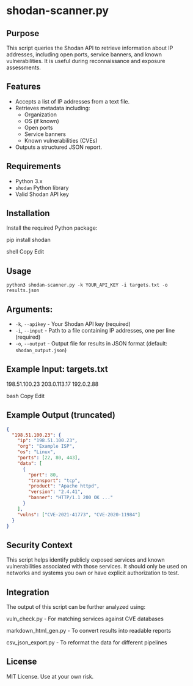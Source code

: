 # shodan-scanner.py

## Purpose

This script queries the Shodan API to retrieve information about IP addresses, including open ports, service banners, and known vulnerabilities. It is useful during reconnaissance and exposure assessments.

## Features

- Accepts a list of IP addresses from a text file.
- Retrieves metadata including:
  - Organization
  - OS (if known)
  - Open ports
  - Service banners
  - Known vulnerabilities (CVEs)
- Outputs a structured JSON report.

## Requirements

- Python 3.x
- `shodan` Python library
- Valid Shodan API key

## Installation

Install the required Python package:

pip install shodan

shell
Copy
Edit

## Usage

```python3 shodan-scanner.py -k YOUR_API_KEY -i targets.txt -o results.json```

## Arguments:

- `-k`, `--apikey` - Your Shodan API key (required)
- `-i`, `--input` - Path to a file containing IP addresses, one per line (required)
- `-o`, `--output` - Output file for results in JSON format (default: `shodan_output.json`)

## Example Input: targets.txt

198.51.100.23
203.0.113.17
192.0.2.88

bash
Copy
Edit

## Example Output (truncated)

```json
{
  "198.51.100.23": {
    "ip": "198.51.100.23",
    "org": "Example ISP",
    "os": "Linux",
    "ports": [22, 80, 443],
    "data": [
      {
        "port": 80,
        "transport": "tcp",
        "product": "Apache httpd",
        "version": "2.4.41",
        "banner": "HTTP/1.1 200 OK ..."
      }
    ],
    "vulns": ["CVE-2021-41773", "CVE-2020-11984"]
  }
}
```
## Security Context
This script helps identify publicly exposed services and known vulnerabilities associated with those services. It should only be used on networks and systems you own or have explicit authorization to test.

## Integration
The output of this script can be further analyzed using:

vuln_check.py - For matching services against CVE databases

markdown_html_gen.py - To convert results into readable reports

csv_json_export.py - To reformat the data for different pipelines

## License
MIT License. Use at your own risk.
